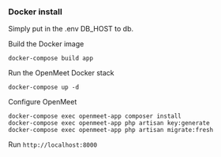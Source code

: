 ### Docker install

Simply put in the .env DB_HOST to db.

Build the Docker image

```
docker-compose build app
```

Run the OpenMeet Docker stack

```
docker-compose up -d
```

Configure OpenMeet

```
docker-compose exec openmeet-app composer install
docker-compose exec openmeet-app php artisan key:generate
docker-compose exec openmeet-app php artisan migrate:fresh
```

Run `http://localhost:8000`
